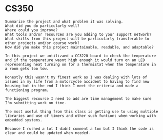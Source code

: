 # CS350

    Summarize the project and what problem it was solving.
    What did you do particularly well?
    Where could you improve?
    What tools and/or resources are you adding to your support network?
    What skills from this project will be particularly transferable to other projects and/or course work?
    How did you make this project maintainable, readable, and adaptable?

    In this project we untilizaed a CC3220 board to check the temperature and if the temperature wasnt high enough it would turn on an LED representing heat turning on for a thermistat when the temperature in a room gets too low. 

    Honestly this wasn't my finest work as I was dealing with lots of issues in my life from a motorcycle accident to having to find new housing but in the end I think I meet the criteria and made a functioning program.

    The biggest recource I need to add are time management to make sure I'm submitting work on time.

    The most useful thing from this class is getting use to using multiple libraries and use of timers and other such funtions when working with embedded systems.

    Because I rushed a lot I didnt comment a ton but I think the code is clear and could be updated when needed.
